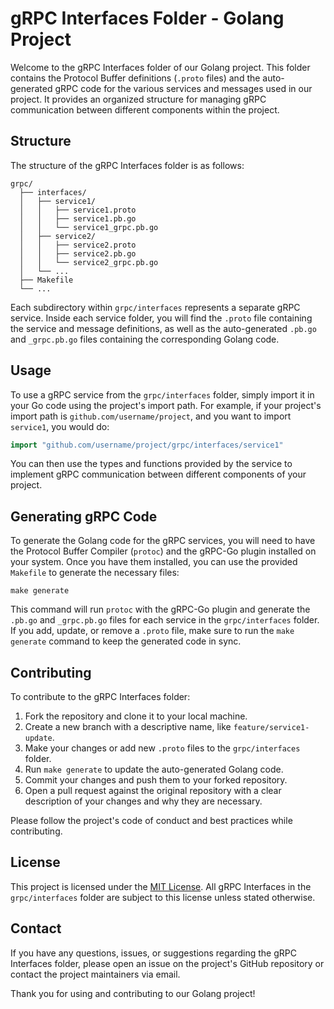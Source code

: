 # gRPC Interfaces Folder - Golang Project

Welcome to the gRPC Interfaces folder of our Golang project. This folder contains the Protocol Buffer definitions (`.proto` files) and the auto-generated gRPC code for the various services and messages used in our project. It provides an organized structure for managing gRPC communication between different components within the project.

## Structure

The structure of the gRPC Interfaces folder is as follows:

```
grpc/
  ├── interfaces/
  │   ├── service1/
  │   │   ├── service1.proto
  │   │   ├── service1.pb.go
  │   │   └── service1_grpc.pb.go
  │   ├── service2/
  │   │   ├── service2.proto
  │   │   ├── service2.pb.go
  │   │   └── service2_grpc.pb.go
  │   └── ...
  ├── Makefile
  └── ...
```

Each subdirectory within `grpc/interfaces` represents a separate gRPC service. Inside each service folder, you will find the `.proto` file containing the service and message definitions, as well as the auto-generated `.pb.go` and `_grpc.pb.go` files containing the corresponding Golang code.

## Usage

To use a gRPC service from the `grpc/interfaces` folder, simply import it in your Go code using the project's import path. For example, if your project's import path is `github.com/username/project`, and you want to import `service1`, you would do:

```go
import "github.com/username/project/grpc/interfaces/service1"
```

You can then use the types and functions provided by the service to implement gRPC communication between different components of your project.

## Generating gRPC Code

To generate the Golang code for the gRPC services, you will need to have the Protocol Buffer Compiler (`protoc`) and the gRPC-Go plugin installed on your system. Once you have them installed, you can use the provided `Makefile` to generate the necessary files:

```
make generate
```

This command will run `protoc` with the gRPC-Go plugin and generate the `.pb.go` and `_grpc.pb.go` files for each service in the `grpc/interfaces` folder. If you add, update, or remove a `.proto` file, make sure to run the `make generate` command to keep the generated code in sync.

## Contributing

To contribute to the gRPC Interfaces folder:

1. Fork the repository and clone it to your local machine.
2. Create a new branch with a descriptive name, like `feature/service1-update`.
3. Make your changes or add new `.proto` files to the `grpc/interfaces` folder.
4. Run `make generate` to update the auto-generated Golang code.
5. Commit your changes and push them to your forked repository.
6. Open a pull request against the original repository with a clear description of your changes and why they are necessary.

Please follow the project's code of conduct and best practices while contributing.

## License

This project is licensed under the [MIT License](../LICENSE). All gRPC Interfaces in the `grpc/interfaces` folder are subject to this license unless stated otherwise.

## Contact

If you have any questions, issues, or suggestions regarding the gRPC Interfaces folder, please open an issue on the project's GitHub repository or contact the project maintainers via email.

Thank you for using and contributing to our Golang project!
